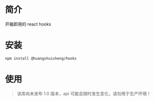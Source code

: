 # 简介

开箱即用的 react hooks

# 安装

```sh
npm install @huangshuisheng/hooks
```

# 使用

> 该库尚未发布 1.0 版本，api 可能会随时发生变化，请勿用于生产环境！
